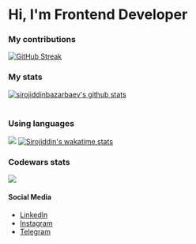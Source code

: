 # Hi, I'm Frontend Developer

### My contributions
[![GitHub Streak](https://github-readme-streak-stats.herokuapp.com?user=sirojiddinbazarbaev&theme=react)](https://git.io/streak-stats)
<br/>
### My stats
[![sirojiddinbazarbaev's github stats](https://github-readme-stats.vercel.app/api?username=sirojiddinbazarbaev&show_icons=true&theme=react)](https://github.com/sirojiddinbazarbaev/github-readme-stats) <br/><br/>

### Using languages
![ ](https://github-readme-stats.vercel.app/api/top-langs/?username=sirojiddinbazarbaev&show_icons=true&theme=react)    [![Sirojiddin's wakatime stats](https://github-readme-stats.vercel.app/api/wakatime?username=sirojiddinbazarbaev&show_icons=true&theme=react)](https://github.com/sirojiddinbazarbaev/github-readme-stats)



### Codewars stats
<img align="center" src="https://www.codewars.com/users/sirojiddinbazarbaev/badges/large" />

#### Social Media 
- [LinkedIn](https://www.linkedin.com/in/sirojiddinbazarbaev/) 
- [Instagram](https://www.instagram.com/sirojiddinbazarbaev/) 
- [Telegram](https://t.me/sirojiddinbazarbaev/)
